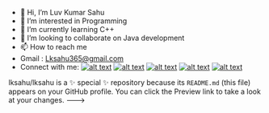 - 👋 Hi, I’m Luv Kumar Sahu
- 👀 I’m interested in Programming
- 🌱 I’m currently learning C++
- 💞️ I’m looking to collaborate on Java development
- 📫 How to reach me 
- Gmail : Lksahu365@gmail.com
- Connect with me:
[![alt text][1.1]][1]
[![alt text][2.1]][2]
[![alt text][3.1]][3]
[![alt text][4.1]][4]
[![alt text][5.1]][5]



[1.1]: http://i.imgur.com/tXSoThF.png (twitter icon with padding)
[2.1]: http://i.imgur.com/P3YfQoD.png (facebook icon with padding)
[3.1]: http://i.imgur.com/yCsTjba.png (google plus icon with padding)
[4.1]: https://github.com/luvksahu/lksahu/blob/915626eb5d347ed22ca45e31111e9288d10de3e2/Insta.png (instagram icon with padding)
[5.1]: https://github.com/luvksahu/lksahu/blob/f2fbcd7fb95ba956baae996a09d79a5dab5368c8/logo/github1.png (github icon with padding)

[1]: https://mobile.twitter.com/Luvsahu9
[2]: https://www.facebook.com/luvkumar.sahu/
[3]: mailto:lksahuji365@gmail.com
[4]: https://www.instagram.com/luv_k_sahu/
[5]: https://github.com/luvksahu
lksahu/lksahu is a ✨ special ✨ repository because its `README.md` (this file) appears on your GitHub profile.
You can click the Preview link to take a look at your changes.
--->
